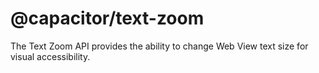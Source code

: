 # @capacitor/text-zoom

The Text Zoom API provides the ability to change Web View text size for visual accessibility.
